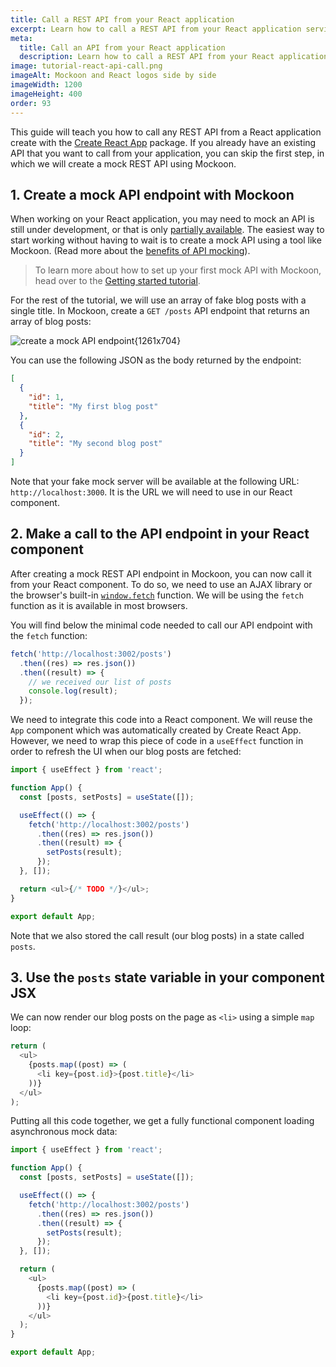 ```yaml
---
title: Call a REST API from your React application
excerpt: Learn how to call a REST API from your React application service and mock it using Mockoon API mocking tools
meta:
  title: Call an API from your React application
  description: Learn how to call a REST API from your React application service and mock it using Mockoon API mocking tools
image: tutorial-react-api-call.png
imageAlt: Mockoon and React logos side by side
imageWidth: 1200
imageHeight: 400
order: 93
---
```


This guide will teach you how to call any REST API from a React application create with the [Create React App](https://reactjs.org/docs/create-a-new-react-app.html#create-react-app) package. If you already have an existing API that you want to call from your application, you can skip the first step, in which we will create a mock REST API using Mockoon.

## 1. Create a mock API endpoint with Mockoon

When working on your React application, you may need to mock an API is still under development, or that is only [partially available](docs:proxy-mode). The easiest way to start working without having to wait is to create a mock API using a tool like Mockoon. (Read more about the [benefits of API mocking](/use-cases/)).

> To learn more about how to set up your first mock API with Mockoon, head over to the [Getting started tutorial](tutorials:getting-started).

For the rest of the tutorial, we will use an array of fake blog posts with a single title. In Mockoon, create a `GET /posts` API endpoint that returns an array of blog posts:

![create a mock API endpoint{1261x704}](/images/tutorials/blog-posts-mock-endpoint.png)

You can use the following JSON as the body returned by the endpoint:

```json
[
  {
    "id": 1,
    "title": "My first blog post"
  },
  {
    "id": 2,
    "title": "My second blog post"
  }
]
```

Note that your fake mock server will be available at the following URL: `http://localhost:3000`. It is the URL we will need to use in our React component.

## 2. Make a call to the API endpoint in your React component

After creating a mock REST API endpoint in Mockoon, you can now call it from your React component.
To do so, we need to use an AJAX library or the browser's built-in [`window.fetch`](https://developer.mozilla.org/en-US/docs/Web/API/Fetch_API) function. We will be using the `fetch` function as it is available in most browsers.

You will find below the minimal code needed to call our API endpoint with the `fetch` function:

```javascript
fetch('http://localhost:3002/posts')
  .then((res) => res.json())
  .then((result) => {
    // we received our list of posts
    console.log(result);
  });
```

We need to integrate this code into a React component. We will reuse the `App` component which was automatically created by Create React App. However, we need to wrap this piece of code in a `useEffect` function in order to refresh the UI when our blog posts are fetched:

```javascript
import { useEffect } from 'react';

function App() {
  const [posts, setPosts] = useState([]);

  useEffect(() => {
    fetch('http://localhost:3002/posts')
      .then((res) => res.json())
      .then((result) => {
        setPosts(result);
      });
  }, []);

  return <ul>{/* TODO */}</ul>;
}

export default App;
```

Note that we also stored the call result (our blog posts) in a state called `posts`.

## 3. Use the `posts` state variable in your component JSX

We can now render our blog posts on the page as `<li>` using a simple `map` loop:

```javascript
return (
  <ul>
    {posts.map((post) => (
      <li key={post.id}>{post.title}</li>
    ))}
  </ul>
);
```

Putting all this code together, we get a fully functional component loading asynchronous mock data:

```javascript
import { useEffect } from 'react';

function App() {
  const [posts, setPosts] = useState([]);

  useEffect(() => {
    fetch('http://localhost:3002/posts')
      .then((res) => res.json())
      .then((result) => {
        setPosts(result);
      });
  }, []);

  return (
    <ul>
      {posts.map((post) => (
        <li key={post.id}>{post.title}</li>
      ))}
    </ul>
  );
}

export default App;
```
